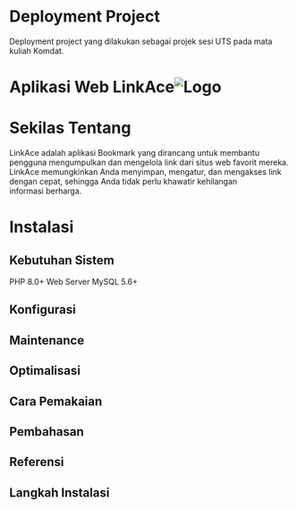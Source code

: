 # Deployment Project
Deployment project yang dilakukan sebagai projek sesi UTS pada mata kuliah Komdat.
# Aplikasi Web LinkAce![Logo](https://dev-to-uploads.s3.amazonaws.com/uploads/articles/th5xamgrr6se0x5ro4g6.png)
# Sekilas Tentang
LinkAce adalah aplikasi Bookmark yang dirancang untuk membantu pengguna mengumpulkan dan mengelola link dari situs web favorit mereka. LinkAce memungkinkan Anda menyimpan, mengatur, dan mengakses link dengan cepat, sehingga Anda tidak perlu khawatir kehilangan informasi berharga.
# Instalasi
## Kebutuhan Sistem
PHP 8.0+
Web Server
MySQL 5.6+
## Konfigurasi
## Maintenance
## Optimalisasi
## Cara Pemakaian
## Pembahasan
## Referensi
## Langkah Instalasi
